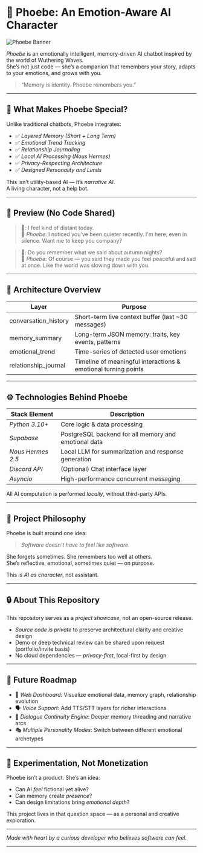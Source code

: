 # 🌌 Phoebe: An Emotion-Aware AI Character

![Phoebe Banner](./assets/banner.png)

*Phoebe* is an emotionally intelligent, memory-driven AI chatbot inspired by the world of Wuthering Waves.  
She’s not just code — she’s a companion that remembers your story, adapts to your emotions, and grows with you.

> “Memory is identity. Phoebe remembers you.”  

---

## 🧠 What Makes Phoebe Special?

Unlike traditional chatbots, Phoebe integrates:

- ✅ *Layered Memory (Short + Long Term)*
- ✅ *Emotional Trend Tracking*
- ✅ *Relationship Journaling*
- ✅ *Local AI Processing (Nous Hermes)*
- ✅ *Privacy-Respecting Architecture*
- ✅ *Designed Personality and Limits*

This isn’t utility-based AI — it’s *narrative AI*.  
A living character, not a help bot.

---

## 📸 Preview (No Code Shared)

> 👤: I feel kind of distant today.  
> 🤖 *Phoebe*: I noticed you've been quieter recently. I'm here, even in silence. Want me to keep you company?

> 👤: Do you remember what we said about autumn nights?  
> 🤖 *Phoebe*: Of course — you said they made you feel peaceful and sad at once. Like the world was slowing down with you.

---

## 🧩 Architecture Overview

| Layer                    | Purpose |
|--------------------------|---------|
| conversation_history   | Short-term live context buffer (last ~30 messages) |
| memory_summary         | Long-term JSON memory: traits, key events, patterns |
| emotional_trend        | Time-series of detected user emotions |
| relationship_journal   | Timeline of meaningful interactions & emotional turning points |

---

## ⚙ Technologies Behind Phoebe

| Stack Element     | Description |
|-------------------|-------------|
| *Python 3.10+*   | Core logic & data processing |
| *Supabase*       | PostgreSQL backend for all memory and emotional data |
| *Nous Hermes 2.5*| Local LLM for summarization and response generation |
| *Discord API*    | (Optional) Chat interface layer |
| *Asyncio*        | High-performance concurrent messaging |

All AI computation is performed *locally*, without third-party APIs.

---

## 🎯 Project Philosophy

Phoebe is built around one idea:

> *Software doesn't have to feel like software.*

She forgets sometimes. She remembers too well at others.  
She’s reflective, emotional, sometimes quiet — on purpose.

This is *AI as character*, not assistant.

---

## 🔒 About This Repository

This repository serves as a *project showcase*, not an open-source release.

- *Source code is private* to preserve architectural clarity and creative design
- Demo or deep technical review can be shared upon request (portfolio/invite basis)
- No cloud dependencies — *privacy-first*, local-first by design

---

## 🔮 Future Roadmap

- 🧭 *Web Dashboard*: Visualize emotional data, memory graph, relationship evolution
- 🗣 *Voice Support*: Add TTS/STT layers for richer interactions
- 🔁 *Dialogue Continuity Engine*: Deeper memory threading and narrative arcs
- 🎭 *Multiple Personality Modes*: Switch between different emotional archetypes

---

## 🧪 Experimentation, Not Monetization

Phoebe isn’t a product. She’s an idea:
- Can AI *feel* fictional yet alive?
- Can memory create *presence*?
- Can design limitations bring *emotional depth*?

This project lives in that question space — as a personal and creative exploration.

---

*Made with heart by a curious developer who believes software can feel.*


---
